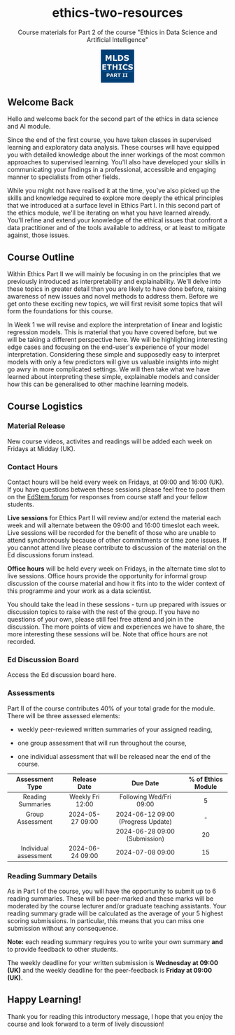 <h1 align="center"> ethics-two-resources </h1>

<p align="center">
Course materials for Part 2 of the course "Ethics in Data Science and Artificial Intelligence"
</p>

<p align="center">
  <img src="assets/ethics-2-logo.png" width="15%" alt="Course logo for MLDS Ethics Part II. The course title is written in bold lettering in front of a set of balanced scales.">
</p>

  


## Welcome Back 

Hello and welcome back for the second part of the ethics in data science and AI module. 

Since the end of the first course, you have taken classes in supervised learning and exploratory data analysis. These courses will have equipped you with detailed knowledge about the inner workings of the most common approaches to supervised learning. You'll also have developed your skills in communicating your findings in a professional, accessible and engaging manner to specialists from other fields. 

While you might not have realised it at the time, you've also picked up the skills and knowledge required to explore more deeply the ethical principles that we introduced at a surface level in Ethics Part I. In this second part of the ethics module, we'll be iterating on what you have learned already. You'll refine and extend your knowledge of the ethical issues that confront a data practitioner and of the tools available to address, or at least to mitigate against, those issues.

## Course Outline

Within Ethics Part II we will mainly be focusing in on the principles that we previously introduced as interpretability and explainability. We'll delve into these topics in greater detail than you are likely to have done before, raising awareness of new issues and novel methods to address them. Before we get onto these exciting new topics, we will first revisit some topics that will form the foundations for this course.

In Week 1 we will revise and explore the interpretation of linear and logistic regression models. This is material that you have covered before, but we will be taking a different perspective here. We will be highlighting interesting edge cases and focusing on the end-user's experience of your model interpretation. Considering these simple and supposedly easy to interpret models with only a few predictors will give us valuable insights into might go awry in more complicated settings. We will then take what we have learned about interpreting these simple, explainable models and consider how this can be generalised to other machine learning models.

## Course Logistics

### Material Release 

New course videos, activites and readings will be added each week on Fridays at Midday (UK). 

### Contact Hours

Contact hours will be held every week on Fridays, at 09:00 and 16:00 (UK). If you have questions between these sessions please feel free to post them on the [EdStem forum]() for responses from course staff and your fellow students.

**Live sessions** for Ethics Part II will review and/or extend the material each week and will alternate between the 09:00 and 16:00 timeslot each week. Live sessions will be recorded for the benefit of those who are unable to attend synchronously because of other commitments or time zone issues. If you cannot attend live please contribute to discussion of the material on the Ed discussions forum instead.

**Office hours** will be held every week on Fridays, in the alternate time slot to live sessions. Office hours provide the opportunity for informal group discussion of the course material and how it fits into to the wider context of this programme and your work as a data scientist. 

You should take the lead in these sessions - turn up prepared with issues or discussion topics to raise with the rest of the group. If you have no questions of your own, please still feel free attend and join in the discussion. The more points of view and experiences we have to share, the more interesting these sessions will be. Note that office hours are not recorded. 

### Ed Discussion Board

Access the Ed discussion board here. 

### Assessments

Part II of the course contributes 40% of your total grade for the module. There will be three assessed elements:

- weekly peer-reviewed written summaries of your assigned reading,

- one group assessment that will run throughout the course,

- one individual assessment that will be released near the end of the course.


|     Assessment Type    |    Release Date   |      Due Date                      |   % of Ethics Module  |
|:----------------------:|:-----------------:|:----------------------------------:|:---------------------:|
|  Reading Summaries     |  Weekly Fri 12:00 |  Following Wed/Fri 09:00           |   5                   |
|  Group Assessment      |  2024-05-27 09:00 |  2024-06-12 09:00 (Progress Update)|   -                   |
|                        |                   |  2024-06-28 09:00 (Submission)     |	  20                  |
|  Individual assessment |  2024-06-24 09:00 |  2024-07-08 09:00                  |   15                  | 


### Reading Summary Details

As in Part I of the course, you will have the opportunity to submit up to 6 reading summaries. These will be peer-marked and these marks will be moderated by the course lecturer and/or graduate teaching assistants. Your reading summary grade will be calculated as the average of your 5 highest scoring submissions. In particular, this means that you can miss one submission without any consequence.

**Note:** each reading summary requires you to write your own summary **and** to provide feedback to other students.

The weekly deadline for your written submission is **Wednesday at 09:00 (UK)** and the weekly deadline for the peer-feedback is **Friday at 09:00 (UK)**. 


## Happy Learning!

Thank you for reading this introductory message, I hope that you enjoy the course and look forward to a term of lively discussion!
